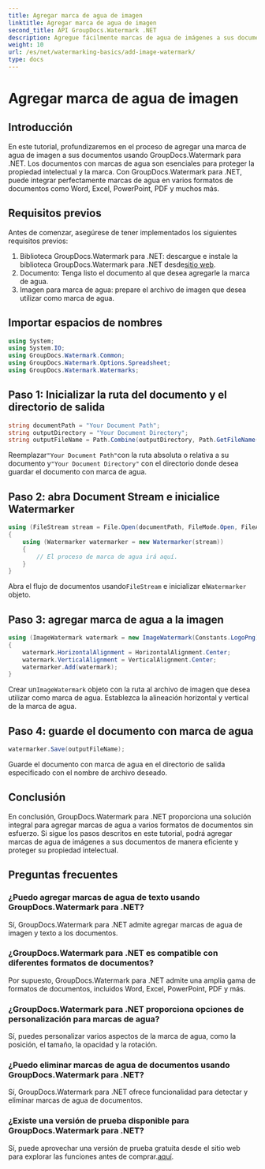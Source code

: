 ```yaml
---
title: Agregar marca de agua de imagen
linktitle: Agregar marca de agua de imagen
second_title: API GroupDocs.Watermark .NET
description: Agregue fácilmente marcas de agua de imágenes a sus documentos usando GroupDocs.Watermark para .NET. Proteja su propiedad intelectual con facilidad.
weight: 10
url: /es/net/watermarking-basics/add-image-watermark/
type: docs
---
```

# Agregar marca de agua de imagen

## Introducción
En este tutorial, profundizaremos en el proceso de agregar una marca de agua de imagen a sus documentos usando GroupDocs.Watermark para .NET. Los documentos con marcas de agua son esenciales para proteger la propiedad intelectual y la marca. Con GroupDocs.Watermark para .NET, puede integrar perfectamente marcas de agua en varios formatos de documentos como Word, Excel, PowerPoint, PDF y muchos más.
## Requisitos previos
Antes de comenzar, asegúrese de tener implementados los siguientes requisitos previos:
1.  Biblioteca GroupDocs.Watermark para .NET: descargue e instale la biblioteca GroupDocs.Watermark para .NET desde[sitio web](https://releases.groupdocs.com/Watermark/net/).
2. Documento: Tenga listo el documento al que desea agregarle la marca de agua.
3. Imagen para marca de agua: prepare el archivo de imagen que desea utilizar como marca de agua.

## Importar espacios de nombres
```csharp
using System;
using System.IO;
using GroupDocs.Watermark.Common;
using GroupDocs.Watermark.Options.Spreadsheet;
using GroupDocs.Watermark.Watermarks;
```
## Paso 1: Inicializar la ruta del documento y el directorio de salida
```csharp
string documentPath = "Your Document Path";
string outputDirectory = "Your Document Directory";
string outputFileName = Path.Combine(outputDirectory, Path.GetFileName(documentPath));
```
 Reemplazar`"Your Document Path"`con la ruta absoluta o relativa a su documento y`"Your Document Directory"` con el directorio donde desea guardar el documento con marca de agua.
## Paso 2: abra Document Stream e inicialice Watermarker
```csharp
using (FileStream stream = File.Open(documentPath, FileMode.Open, FileAccess.ReadWrite))
{
    using (Watermarker watermarker = new Watermarker(stream))
    {
        // El proceso de marca de agua irá aquí.
    }
}
```
 Abra el flujo de documentos usando`FileStream` e inicializar el`Watermarker` objeto.
## Paso 3: agregar marca de agua a la imagen
```csharp
using (ImageWatermark watermark = new ImageWatermark(Constants.LogoPng))
{
    watermark.HorizontalAlignment = HorizontalAlignment.Center;
    watermark.VerticalAlignment = VerticalAlignment.Center;
    watermarker.Add(watermark);
}
```
 Crear un`ImageWatermark` objeto con la ruta al archivo de imagen que desea utilizar como marca de agua. Establezca la alineación horizontal y vertical de la marca de agua.
## Paso 4: guarde el documento con marca de agua
```csharp
watermarker.Save(outputFileName);
```
Guarde el documento con marca de agua en el directorio de salida especificado con el nombre de archivo deseado.

## Conclusión
En conclusión, GroupDocs.Watermark para .NET proporciona una solución integral para agregar marcas de agua a varios formatos de documentos sin esfuerzo. Si sigue los pasos descritos en este tutorial, podrá agregar marcas de agua de imágenes a sus documentos de manera eficiente y proteger su propiedad intelectual.
## Preguntas frecuentes
### ¿Puedo agregar marcas de agua de texto usando GroupDocs.Watermark para .NET?
Sí, GroupDocs.Watermark para .NET admite agregar marcas de agua de imagen y texto a los documentos.
### ¿GroupDocs.Watermark para .NET es compatible con diferentes formatos de documentos?
Por supuesto, GroupDocs.Watermark para .NET admite una amplia gama de formatos de documentos, incluidos Word, Excel, PowerPoint, PDF y más.
### ¿GroupDocs.Watermark para .NET proporciona opciones de personalización para marcas de agua?
Sí, puedes personalizar varios aspectos de la marca de agua, como la posición, el tamaño, la opacidad y la rotación.
### ¿Puedo eliminar marcas de agua de documentos usando GroupDocs.Watermark para .NET?
Sí, GroupDocs.Watermark para .NET ofrece funcionalidad para detectar y eliminar marcas de agua de documentos.
### ¿Existe una versión de prueba disponible para GroupDocs.Watermark para .NET?
 Sí, puede aprovechar una versión de prueba gratuita desde el sitio web para explorar las funciones antes de comprar.[aquí](https://releases.groupdocs.com/).